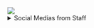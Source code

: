 <img src="https://cdn.discordapp.com/avatars/1108761490896470038/ee1b7ac314f3fa40049c3d32a60ad1f3.png?size=128">





<details>
  <summary>Social Medias from Staff</summary>
  
  <br>
  

  

    
    
   <details>
    <summary>vNoaaah</summary>
  <br>
  <img src="https://cdn.discordapp.com/avatars/1003257113033834496/a_e3c93fa4e49d108d204af2f96dc83ddc.gif?size=512" width="196" height="196"><br>
     
     
  <a href="https://youtube.com/@EyNoah">@vNoaaah</a> on <b>YouTube</b><hr>
    
  </details>
  
    
  </details>


<!--

**Here are some ideas to get you started:**

🙋‍♀️ A short introduction - what is your organization all about?
🌈 Contribution guidelines - how can the community get involved?
👩‍💻 Useful resources - where can the community find your docs? Is there anything else the community should know?
🍿 Fun facts - what does your team eat for breakfast?
🧙 Remember, you can do mighty things with the power of [Markdown](https://docs.github.com/github/writing-on-github/getting-started-with-writing-and-formatting-on-github/basic-writing-and-formatting-syntax)
-->
